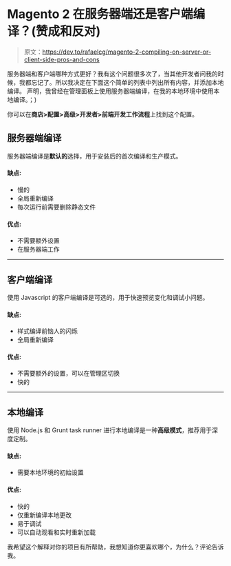 # Magento 2 在服务器端还是客户端编译？(赞成和反对)

> 原文：<https://dev.to/rafaelcg/magento-2-compiling-on-server-or-client-side-pros-and-cons>

服务器端和客户端哪种方式更好？我有这个问题很多次了，当其他开发者问我的时候，我都忘记了。所以我决定在下面这个简单的列表中列出所有内容，并添加本地编译。
声明，我曾经在管理面板上使用服务器端编译，在我的本地环境中使用本地编译。；)

你可以在**商店>配置>高级>开发者>前端开发工作流程**上找到这个配置。

## 服务器端编译

服务器端编译是**默认的**选择，用于安装后的首次编译和生产模式。

#### 缺点:

*   慢的
*   全局重新编译
*   每次运行前需要删除静态文件

#### 优点:

*   不需要额外设置
*   在服务器端工作

* * *

## 客户端编译

使用 Javascript 的客户端编译是可选的，用于快速预览变化和调试小问题。

#### 缺点:

*   样式编译前恼人的闪烁
*   全局重新编译

#### 优点:

*   不需要额外的设置，可以在管理区切换
*   快的

* * *

## 本地编译

使用 Node.js 和 Grunt task runner 进行本地编译是一种**高级模式**，推荐用于深度定制。

#### 缺点:

*   需要本地环境的初始设置

#### 优点:

*   快的
*   仅重新编译本地更改
*   易于调试
*   可以自动观看和实时重新加载

我希望这个解释对你的项目有所帮助，我想知道你更喜欢哪个，为什么？评论告诉我。